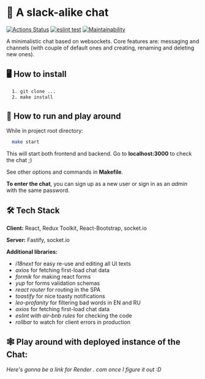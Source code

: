 # 💬 A slack-alike chat 
[![Actions Status](https://github.com/ilyavazhenin/frontend-project-12/workflows/hexlet-check/badge.svg)](https://github.com/ilyavazhenin/frontend-project-12/actions) [![eslint test](https://github.com/ilyavazhenin/frontend-project-12/actions/workflows/eslint.yml/badge.svg)](https://github.com/ilyavazhenin/frontend-project-12/actions/workflows/eslint.yml) [![Maintainability](https://api.codeclimate.com/v1/badges/05c782abb4c2f596a894/maintainability)](https://codeclimate.com/github/ilyavazhenin/frontend-project-12/maintainability)

A minimalistic chat based on websockets. Core features are: messaging and channels (with couple of default ones and creating, renaming and deleting new ones).

## 🖥️ How to install

```bash
  1. git clone ...
  2. make install
```
    
## 👾 How to run and play around

While in project root directory:

```bash
  make start
```

This will start both frontend and backend. Go to **localhost:3000** to check the chat ;)

See other options and commands in **Makefile**.

**To enter the chat**, you can sign up as a new user or sign in as an *admin* with the same password.


## 🛠️ Tech Stack

**Client:** React, Redux Toolkit, React-Bootstrap, socket.io

**Server:** Fastify, socket.io

**Additional libraries:**
- *i18next* for easy re-use and editing all UI texts 
- *axios* for fetching first-load chat data
- *formik* for making react forms
- *yup* for forms validation schemas
- *react router* for routing in the SPA
- *toastify* for nice toasty notifications
- *leo-profanity* for filtering bad words in EN and RU
- *axios* for fetching first-load chat data
- *eslint with air-bnb rules* for checking the code
- *rollbar* to watch for client errors in production


## 🕸️ Play around with deployed instance of the Chat:
*Here's gonna be a link for Render . com once I figure it out :D*